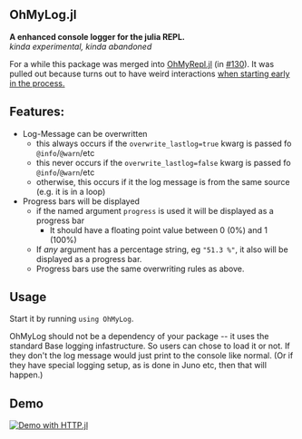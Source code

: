 OhMyLog.jl
---------
**A enhanced console logger for the julia REPL.**  
_kinda experimental, kinda abandoned_

For a while this package was
merged into  [OhMyRepl.jl](https://github.com/KristofferC/OhMyREPL.jl/)
(in [#130](https://github.com/KristofferC/OhMyREPL.jl/pull/130)).
It was pulled out because turns out to have weird interactions [when starting early in the process.](https://github.com/KristofferC/OhMyREPL.jl/pull/147)


## Features:

 - Log-Message can be overwritten
   - this always occurs if the `overwrite_lastlog=true` kwarg is passed fo `@info`/`@warn`/etc
   - this never occurs if the `overwrite_lastlog=false` kwarg is passed fo `@info`/`@warn`/etc
   - otherwise, this occurs if it the log message is from the same source (e.g. it is in a loop)
 - Progress bars will be displayed
   - if the named argument `progress` is used it will be displayed as a progress bar
		- It should have a floating point value between 0 (0%) and 1 (100%) 
   - If *any* argument has a percentage string, eg `"51.3 %"`, it also will be displayed as a progress bar.
   - Progress bars use the same overwriting rules as above.
   
   
## Usage

Start it by running `using OhMyLog`.

OhMyLog should not be a dependency of your package -- it uses the standard Base logging infastructure.
So users can chose to load it or not.
If they don't the log message would just print to the console like normal.
(Or if they have special logging setup, as is done in Juno etc, then that will happen.)


## Demo

[![Demo with HTTP.jl](https://asciinema.org/a/00hoDMBZqtNxwHxKThDg5j9cC.png)](https://asciinema.org/a/00hoDMBZqtNxwHxKThDg5j9cC?t=9)
